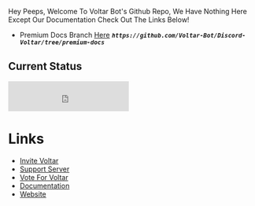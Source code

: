 Hey Peeps,
Welcome To Voltar Bot's Github Repo,
We Have Nothing Here Except Our Documentation 
Check Out The Links Below!
- Premium Docs Branch [Here](https://github.com/Voltar-Bot/Discord-Voltar/tree/premium-docs) ***`https://github.com/Voltar-Bot/Discord-Voltar/tree/premium-docs`***


## Current Status
<html>
<body>

<iframe src="https://voltar.instatus.com/embed-status/dark-lg" width="245" height="61" 
                      frameBorder="0" scrolling="no" style="border: none;" ></iframe>

</body>
</html>


# Links
- [Invite Voltar](https://voltarbot.tech/invite)
- [Support Server](https://voltarbot.tech/support)
- [Vote For Voltar](https://voltarbot.tech/vote)
- [Documentation](https://docs.voltarbot.tech)
- [Website](https://voltarbot.tech)
